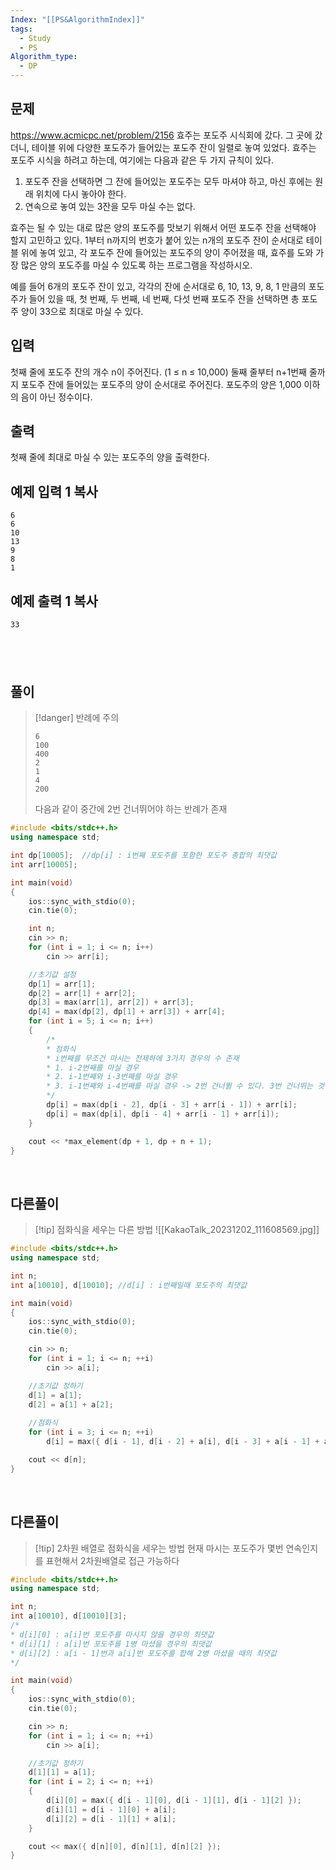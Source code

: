 ```yaml
---
Index: "[[PS&AlgorithmIndex]]"
tags:
  - Study
  - PS
Algorithm_type:
  - DP
---
```


## 문제
https://www.acmicpc.net/problem/2156
효주는 포도주 시식회에 갔다. 그 곳에 갔더니, 테이블 위에 다양한 포도주가 들어있는 포도주 잔이 일렬로 놓여 있었다. 효주는 포도주 시식을 하려고 하는데, 여기에는 다음과 같은 두 가지 규칙이 있다.

1. 포도주 잔을 선택하면 그 잔에 들어있는 포도주는 모두 마셔야 하고, 마신 후에는 원래 위치에 다시 놓아야 한다.
2. 연속으로 놓여 있는 3잔을 모두 마실 수는 없다.

효주는 될 수 있는 대로 많은 양의 포도주를 맛보기 위해서 어떤 포도주 잔을 선택해야 할지 고민하고 있다. 1부터 n까지의 번호가 붙어 있는 n개의 포도주 잔이 순서대로 테이블 위에 놓여 있고, 각 포도주 잔에 들어있는 포도주의 양이 주어졌을 때, 효주를 도와 가장 많은 양의 포도주를 마실 수 있도록 하는 프로그램을 작성하시오. 

예를 들어 6개의 포도주 잔이 있고, 각각의 잔에 순서대로 6, 10, 13, 9, 8, 1 만큼의 포도주가 들어 있을 때, 첫 번째, 두 번째, 네 번째, 다섯 번째 포도주 잔을 선택하면 총 포도주 양이 33으로 최대로 마실 수 있다.

## 입력

첫째 줄에 포도주 잔의 개수 n이 주어진다. (1 ≤ n ≤ 10,000) 둘째 줄부터 n+1번째 줄까지 포도주 잔에 들어있는 포도주의 양이 순서대로 주어진다. 포도주의 양은 1,000 이하의 음이 아닌 정수이다.

## 출력

첫째 줄에 최대로 마실 수 있는 포도주의 양을 출력한다.

## 예제 입력 1 복사

```
6
6
10
13
9
8
1
```

## 예제 출력 1 복사

```
33
```
   
---
## 풀이
> [!danger] 반례에 주의
> ```
> 6
> 100
> 400
> 2
> 1
> 4
> 200
> ```
> 다음과 같이 중간에 2번 건너뛰어야 하는 반례가 존재
```cpp
#include <bits/stdc++.h>
using namespace std;

int dp[10005];	//dp[i] : i번째 포도주를 포함한 포도주 총합의 최댓값
int arr[10005];

int main(void) 
{
	ios::sync_with_stdio(0);
	cin.tie(0);

	int n;
	cin >> n;
	for (int i = 1; i <= n; i++)
		cin >> arr[i];

	//초기값 설정
	dp[1] = arr[1];
	dp[2] = arr[1] + arr[2];
	dp[3] = max(arr[1], arr[2]) + arr[3];
	dp[4] = max(dp[2], dp[1] + arr[3]) + arr[4];
	for (int i = 5; i <= n; i++)
	{
		/*
		* 점화식
		* i번째를 무조건 마시는 전제하에 3가지 경우의 수 존재
		* 1. i-2번째를 마실 경우
		* 2. i-1번째와 i-3번째를 마실 경우
		* 3. i-1번째와 i-4번째를 마실 경우 -> 2번 건너뛸 수 있다. 3번 건너뛰는 것은 의미없음
		*/
		dp[i] = max(dp[i - 2], dp[i - 3] + arr[i - 1]) + arr[i];
		dp[i] = max(dp[i], dp[i - 4] + arr[i - 1] + arr[i]);
	}

	cout << *max_element(dp + 1, dp + n + 1);
}
```
   
## 다른풀이
> [!tip] 점화식을 세우는 다른 방법
> ![[KakaoTalk_20231202_111608569.jpg]]
```cpp
#include <bits/stdc++.h>
using namespace std;

int n;
int a[10010], d[10010];	//d[i] : i번째일때 포도주의 최댓값

int main(void) 
{
	ios::sync_with_stdio(0);
	cin.tie(0);

	cin >> n;
	for (int i = 1; i <= n; ++i) 
		cin >> a[i];

	//초기값 정하기
	d[1] = a[1]; 
	d[2] = a[1] + a[2];
	
	//점화식
	for (int i = 3; i <= n; ++i)
		d[i] = max({ d[i - 1], d[i - 2] + a[i], d[i - 3] + a[i - 1] + a[i] });

	cout << d[n];
}
```
   
   
## 다른풀이
> [!tip] 2차원 배열로 점화식을 세우는 방법
> 현재 마시는 포도주가 몇번 연속인지 를 표현해서 2차원배열로 접근 가능하다
```cpp
#include <bits/stdc++.h>
using namespace std;

int n;
int a[10010], d[10010][3];
/*
* d[i][0] : a[i]번 포도주를 마시지 않을 경우의 최댓값
* d[i][1] : a[i]번 포도주를 1병 마셨을 경우의 최댓값
* d[i][2] : a[i - 1]번과 a[i]번 포도주를 합해 2병 마셨을 때의 최댓값
*/

int main(void) 
{
	ios::sync_with_stdio(0);
	cin.tie(0);

	cin >> n;
	for (int i = 1; i <= n; ++i) 
		cin >> a[i];

	//초기값 정하기
	d[1][1] = a[1];
	for (int i = 2; i <= n; ++i)
	{
		d[i][0] = max({ d[i - 1][0], d[i - 1][1], d[i - 1][2] });
		d[i][1] = d[i - 1][0] + a[i];
		d[i][2] = d[i - 1][1] + a[i];
	}

	cout << max({ d[n][0], d[n][1], d[n][2] });
}
```